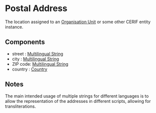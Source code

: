 # Postal Address

The location assigned to an [Organisation Unit](../entities/Organisation_Unit.md) or some other CERIF entity instance.

## Components

- street : [Multilingual String](../datatypes/Multilingual_String.md)
- city : [Multilingual String](../datatypes/Multilingual_String.md)
- ZIP code: [Multilingual String](../datatypes/Multilingual_String.md)
- country : [Country](../datatypes/Country.md)

## Notes

The main intended usage of multiple strings for different languages is to allow the representation of the addresses in different scripts, allowing for transliterations.

